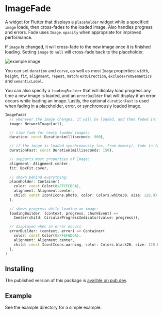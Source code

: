 # ImageFade

A widget for Flutter that displays a `placeholder` widget while a specified `image` loads, then cross-fades to the loaded image. Also handles progress and errors. Fade uses `Image.opacity` when appropriate for improved performance.

If `image` is changed, it will cross-fade to the new image once it is finished loading. Setting `image` to `null` will cross-fade back to the placeholder.

![example image](https://gskinner.github.io/image_fade/example_v0_2_0.gif)

You can set `duration` and `curve`, as well as most `Image` properties:
`width`, `height`, `fit`, `alignment`, `repeat`, `matchTextDirection`, `excludeFromSemantics` and `semanticLabel`.

You can also specify a `loadingBuilder` that will display load progress any time a new image is loaded, and an `errorBuilder` that will display if an error occurs while loading an image. Lastly, the optional `durationFast` is used when
fading in a placeholder, error, or synchronously loaded image.

``` dart
ImageFade(
  // whenever the image changes, it will be loaded, and then faded in: 
  image: NetworkImage(url),

  // slow fade for newly loaded images:
  duration: const Duration(milliseconds: 900),

  // if the image is loaded synchronously (ex. from memory), fade in faster:
  durationFast: const Duration(milliseconds: 150),

  // supports most properties of Image:
  alignment: Alignment.center,
  fit: BoxFit.cover,
  
  // shown behind everything:
  placeholder: Container(
    color: const Color(0xFFCFCDCA),
    alignment: Alignment.center,
    child: const Icon(Icons.photo, color: Colors.white30, size: 128.0),
  ),
  
  // shows progress while loading an image:
  loadingBuilder: (context, progress, chunkEvent) =>
    Center(child: CircularProgressIndicator(value: progress)),

  // displayed when an error occurs:
  errorBuilder: (context, error) => Container(
    color: const Color(0xFF6F6D6A),
    alignment: Alignment.center,
    child: const Icon(Icons.warning, color: Colors.black26, size: 128.0),
  ),
)
```


## Installing
The published version of this package is [availble on pub.dev](https://pub.dev/packages/image_fade).

## Example
See the example directory for a simple example.
